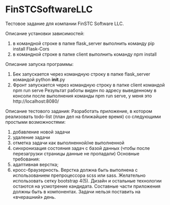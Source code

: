 # FinSTCSoftwareLLC
Тестовое задание для компании FinSTC Software LLC.

Описание установки зависимостей:
  1) в командной строке в папке flask_server выполнить команду pip install Flask-Cors
  2) в командной строке в папке client выполнить команду npm install

Описание запуска программы:
  1) Бек запускается через командную строку в папке flask_server командой python __init__.py 
  2) Фронт запускается через командную строку в папке client командой npm run serve
Результат работы виден по адресу выведенному в консоли после выполнения команды npm run serve, у меня это http://localhost:8080/

Описание тестового задания:
Разработать приложение, в котором реализовать todo-list (план дел на ближайшее время) со следующими простыми возможностями:
1) добавление новой задачи
2) удаление задачи
3) отметка задачи как выполненной/не выполненной
4) синхронизация состояния задач с базой данных (чтобы после перезагрузки страницы данные не пропадали)
Основные требования:
1) адаптивная верстка;
2) кросс-браузерность.
Верстка должна быть выполнена с использованием препроцессора scss или sass. Желательно использовать сетку bootstrap 4(5). Дизайн и остальные технологии остаются на усмотрение кандидата. Составные части приложения должны быть в компонентах.
Задачи нельзя поставить на «вчерашний» день.
